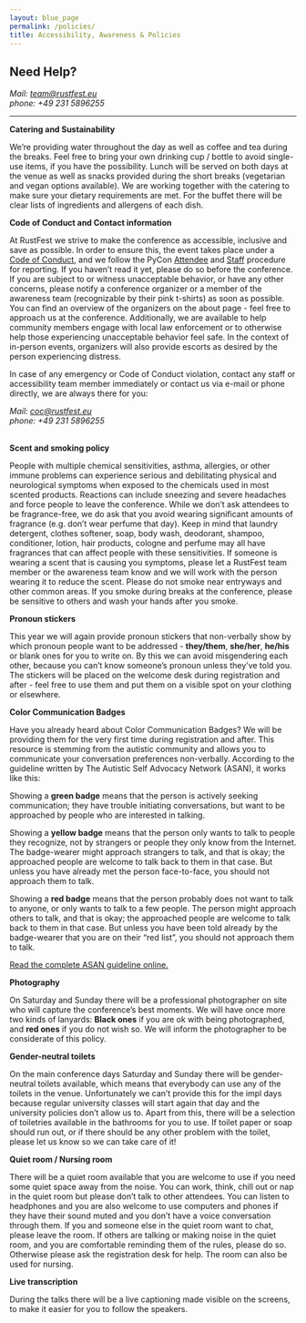 ```yaml
---
layout: blue_page
permalink: /policies/
title: Accessibility, Awareness & Policies
---
```


<h2>Need Help?</h2>

<address>
Mail: <a href="mailto:team@rustfest.eu">team@rustfest.eu</a>
<br>
phone: +49 231 5896255
</address>

---

**Catering and Sustainability**

We’re providing water throughout the day as well as coffee and tea during the breaks. Feel free to bring your own drinking cup / bottle to avoid single-use items, if you have the possibility. Lunch will be served on both days at the venue as well as snacks provided during the short breaks (vegetarian and vegan options available). We are working together with the catering to make sure your dietary requirements are met. For the buffet there will be clear lists of ingredients and allergens of each dish.

**Code of Conduct and Contact information**

At RustFest we strive to make the conference as accessible, inclusive and save as possible. In order to ensure this, the event takes place under a [Code of Conduct](/code-of-conduct), and we follow the PyCon [Attendee](https://us.pycon.org/2018/about/code-of-conduct/attendee-procedure/) and [Staff](https://us.pycon.org/2018/about/code-of-conduct/staff-procedure/) procedure for reporting. If you haven’t read it yet, please do so before the conference. If you are subject to or witness unacceptable behavior, or have any other concerns, please notify a conference organizer or a member of the awareness team (recognizable by their pink t-shirts) as soon as possible. You can find an overview of the organizers on the about page - feel free to approach us at the conference. Additionally, we are available to help community members engage with local law enforcement or to otherwise help those experiencing unacceptable behavior feel safe. In the context of in-person events, organizers will also provide escorts as desired by the person experiencing distress.

In case of any emergency or Code of Conduct violation, contact any staff or accessibility team member immediately or contact us via e-mail or phone directly, we are always there for you:

<address>
Mail: <a href="mailto:coc@rustfest.eu">coc@rustfest.eu</a>
<br>
phone: +49 231 5896255
</address>

<br>

**Scent and smoking policy**

People with multiple chemical sensitivities, asthma, allergies, or other immune problems can experience serious and debilitating physical and neurological symptoms when exposed to the chemicals used in most scented products. Reactions can include sneezing and severe headaches and force people to leave the conference. While we don’t ask attendees to be fragrance-free, we do ask that you avoid wearing significant amounts of fragrance (e.g. don’t wear perfume that day). Keep in mind that laundry detergent, clothes softener, soap, body wash, deodorant, shampoo, conditioner, lotion, hair products, cologne and perfume may all have fragrances that can affect people with these sensitivities. If someone is wearing a scent that is causing you symptoms, please let a RustFest team member or the awareness team know and we will work with the person wearing it to reduce the scent. Please do not smoke near entryways and other common areas. If you smoke during breaks at the conference, please be sensitive to others and wash your hands after you smoke.

**Pronoun stickers**

This year we will again provide pronoun stickers that non-verbally show by which pronoun people want to be addressed - **they/them**, **she/her**, **he/his** or blank ones for you to write on. By this we can avoid misgendering each other, because you can’t know someone’s pronoun unless they’ve told you. The stickers will be placed on the welcome desk during registration and after - feel free to use them and put them on a visible spot on your clothing or elsewhere.

**Color Communication Badges**

Have you already heard about Color Communication Badges? We will be providing them for the very first time during registration and after. This resource is stemming from the autistic community and allows you to communicate your conversation preferences non-verbally. According to the guideline written by The Autistic Self Advocacy Network (ASAN), it works like this:

Showing a **green badge** means that the person is actively seeking communication; they have trouble initiating conversations, but want to be approached by people who are interested in talking.

Showing a **yellow badge** means that the person only wants to talk to people they recognize, not by strangers or people they only know from the Internet. The badge-wearer might approach strangers to talk, and that is okay; the approached people are welcome to talk back to them in that case. But unless you have already met the person face-to-face, you should not approach them to talk.

Showing a **red badge** means that the person probably does not want to talk to anyone, or only wants to talk to a few people. The person might approach others to talk, and that is okay; the approached people are welcome to talk back to them in that case. But unless you have been told already by the badge-wearer that you are on their “red list”, you should not approach them to talk.

[Read the complete ASAN guideline online.](https://autisticadvocacy.org/wp-content/uploads/2014/02/ColorCommunicationBadges.pdf)

**Photography**

On Saturday and Sunday there will be a professional photographer on site who will capture the conference’s best moments. We will have once more two kinds of lanyards: **Black ones** if you are ok with being photographed, and **red ones** if you do not wish so. We will inform the photographer to be considerate of this policy.

**Gender-neutral toilets**

On the main conference days Saturday and Sunday there will be gender-neutral toilets available, which means that everybody can use any of the toilets in the venue. Unfortunately we can’t provide this for the impl days because regular university classes will start again that day and the university policies don’t allow us to.
Apart from this, there will be a selection of toiletries available in the bathrooms for you to use. If toilet paper or soap should run out, or if there should be any other problem with the toilet, please let us know so we can take care of it!

**Quiet room / Nursing room**

There will be a quiet room available that you are welcome to use if you need some quiet space away from the noise.
You can work, think, chill out or nap in the quiet room but please don’t talk to other attendees. You can listen to headphones and you are also welcome to use computers and phones if they have their sound muted and you don’t have a voice conversation through them. If you and someone else in the quiet room want to chat, please leave the room. If others are talking or making noise in the quiet room, and you are comfortable reminding them of the rules, please do so. Otherwise please ask the registration desk for help. The room can also be used for nursing.

**Live transcription**

During the talks there will be a live captioning made visible on the screens, to make it easier for you to follow the speakers.
